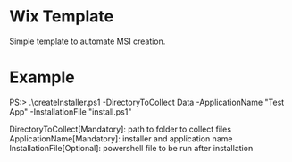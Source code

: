 # Wix Template
Simple template to automate MSI creation.

# Example
PS:> .\createInstaller.ps1 -DirectoryToCollect Data -ApplicationName "Test App" -InstallationFile "install.ps1"

DirectoryToCollect[Mandatory]: path to folder to collect files
ApplicationName[Mandatory]: installer and application name
InstallationFile[Optional]: powershell file to be run after installation
